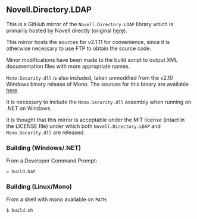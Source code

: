 ## Novell.Directory.LDAP

This is a GitHub mirror of the `Novell.Directory.LDAP` library which is primarily hosted by Novell directly (original [here](http://www.novell.com/developer/ndk/ldap_libraries_for_c_sharp.html)).

This mirror hosts the sources for v2.1.11 for convenience, since it is otherwise necessary to use FTP to obtain the source code.

Minor modifications have been made to the build script to output XML documentation files with more appropriate names.

`Mono.Security.dll` is also included, taken unmodified from the v2.10 Windows binary release of Mono. The sources for this binary are available [here](https://github.com/mono/mono/tree/mono-2-10).

It is necessary to include the `Mono.Security.dll` assembly when running on .NET on Windows.

It is thought that this mirror is acceptable under the MIT license (intact in the LICENSE file) under which both `Novell.Directory.LDAP` and `Mono.Security.dll` are released.

### Building (Windows/.NET)

From a Developer Command Prompt:

```
> build.bat
```

### Building (Linux/Mono)

From a shell with mono available on `PATH`:

```
$ build.sh
```
